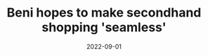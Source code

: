 ---
title: Beni hopes to make secondhand shopping 'seamless'
date: "2022-09-01"
template: "news"
draft: false
slug: "newly-launched-browser-extension-beni-hopes-to-make-secondhand-shopping-seamless"
category: "News"
tags:
  - "News"
links:
  - title: Read on Fashion United
    link: https://fashionunited.com/news/business/newly-launched-browser-extension-beni-hopes-to-make-secondhand-shopping-seamless/2022090149447
description: "Beni, a free Chrome browser extension, has launched in a bid to make shopping for secondhand items easier."
---